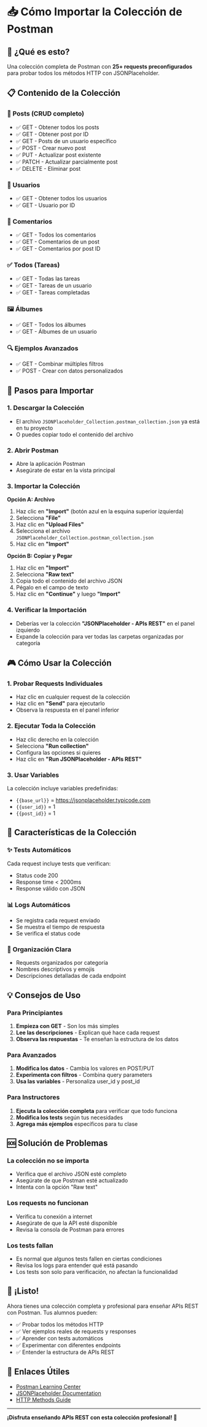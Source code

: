 # 📥 Cómo Importar la Colección de Postman

## 🎯 ¿Qué es esto?
Una colección completa de Postman con **25+ requests preconfigurados** para probar todos los métodos HTTP con JSONPlaceholder.

## 📋 Contenido de la Colección

### 📝 Posts (CRUD completo)
- ✅ GET - Obtener todos los posts
- ✅ GET - Obtener post por ID
- ✅ GET - Posts de un usuario específico
- ✅ POST - Crear nuevo post
- ✅ PUT - Actualizar post existente
- ✅ PATCH - Actualizar parcialmente post
- ✅ DELETE - Eliminar post

### 👥 Usuarios
- ✅ GET - Obtener todos los usuarios
- ✅ GET - Usuario por ID

### 💬 Comentarios
- ✅ GET - Todos los comentarios
- ✅ GET - Comentarios de un post
- ✅ GET - Comentarios por post ID

### ✅ Todos (Tareas)
- ✅ GET - Todas las tareas
- ✅ GET - Tareas de un usuario
- ✅ GET - Tareas completadas

### 🖼️ Álbumes
- ✅ GET - Todos los álbumes
- ✅ GET - Álbumes de un usuario

### 🔍 Ejemplos Avanzados
- ✅ GET - Combinar múltiples filtros
- ✅ POST - Crear con datos personalizados

## 🚀 Pasos para Importar

### 1. Descargar la Colección
- El archivo `JSONPlaceholder_Collection.postman_collection.json` ya está en tu proyecto
- O puedes copiar todo el contenido del archivo

### 2. Abrir Postman
- Abre la aplicación Postman
- Asegúrate de estar en la vista principal

### 3. Importar la Colección
**Opción A: Archivo**
1. Haz clic en **"Import"** (botón azul en la esquina superior izquierda)
2. Selecciona **"File"**
3. Haz clic en **"Upload Files"**
4. Selecciona el archivo `JSONPlaceholder_Collection.postman_collection.json`
5. Haz clic en **"Import"**

**Opción B: Copiar y Pegar**
1. Haz clic en **"Import"**
2. Selecciona **"Raw text"**
3. Copia todo el contenido del archivo JSON
4. Pégalo en el campo de texto
5. Haz clic en **"Continue"** y luego **"Import"**

### 4. Verificar la Importación
- Deberías ver la colección **"JSONPlaceholder - APIs REST"** en el panel izquierdo
- Expande la colección para ver todas las carpetas organizadas por categoría

## 🎮 Cómo Usar la Colección

### 1. Probar Requests Individuales
- Haz clic en cualquier request de la colección
- Haz clic en **"Send"** para ejecutarlo
- Observa la respuesta en el panel inferior

### 2. Ejecutar Toda la Colección
- Haz clic derecho en la colección
- Selecciona **"Run collection"**
- Configura las opciones si quieres
- Haz clic en **"Run JSONPlaceholder - APIs REST"**

### 3. Usar Variables
La colección incluye variables predefinidas:
- `{{base_url}}` = https://jsonplaceholder.typicode.com
- `{{user_id}}` = 1
- `{{post_id}}` = 1

## 🔧 Características de la Colección

### ✨ Tests Automáticos
Cada request incluye tests que verifican:
- Status code 200
- Response time < 2000ms
- Response válido con JSON

### 📊 Logs Automáticos
- Se registra cada request enviado
- Se muestra el tiempo de respuesta
- Se verifica el status code

### 🎨 Organización Clara
- Requests organizados por categoría
- Nombres descriptivos y emojis
- Descripciones detalladas de cada endpoint

## 💡 Consejos de Uso

### Para Principiantes
1. **Empieza con GET** - Son los más simples
2. **Lee las descripciones** - Explican qué hace cada request
3. **Observa las respuestas** - Te enseñan la estructura de los datos

### Para Avanzados
1. **Modifica los datos** - Cambia los valores en POST/PUT
2. **Experimenta con filtros** - Combina query parameters
3. **Usa las variables** - Personaliza user_id y post_id

### Para Instructores
1. **Ejecuta la colección completa** para verificar que todo funciona
2. **Modifica los tests** según tus necesidades
3. **Agrega más ejemplos** específicos para tu clase

## 🆘 Solución de Problemas

### La colección no se importa
- Verifica que el archivo JSON esté completo
- Asegúrate de que Postman esté actualizado
- Intenta con la opción "Raw text"

### Los requests no funcionan
- Verifica tu conexión a internet
- Asegúrate de que la API esté disponible
- Revisa la consola de Postman para errores

### Los tests fallan
- Es normal que algunos tests fallen en ciertas condiciones
- Revisa los logs para entender qué está pasando
- Los tests son solo para verificación, no afectan la funcionalidad

## 🎉 ¡Listo!
Ahora tienes una colección completa y profesional para enseñar APIs REST con Postman. Tus alumnos pueden:

- ✅ Probar todos los métodos HTTP
- ✅ Ver ejemplos reales de requests y responses
- ✅ Aprender con tests automáticos
- ✅ Experimentar con diferentes endpoints
- ✅ Entender la estructura de APIs REST

## 🔗 Enlaces Útiles
- [Postman Learning Center](https://learning.postman.com/)
- [JSONPlaceholder Documentation](https://jsonplaceholder.typicode.com/)
- [HTTP Methods Guide](https://developer.mozilla.org/es/docs/Web/HTTP/Methods)

---

**¡Disfruta enseñando APIs REST con esta colección profesional! 🚀**
